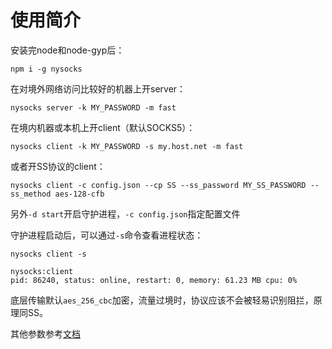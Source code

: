 # 使用简介

安装完node和node-gyp后：

```
npm i -g nysocks
```

在对境外网络访问比较好的机器上开server：

```
nysocks server -k MY_PASSWORD -m fast
```

在境内机器或本机上开client（默认SOCKS5）：

```
nysocks client -k MY_PASSWORD -s my.host.net -m fast
```

或者开SS协议的client：

```
nysocks client -c config.json --cp SS --ss_password MY_SS_PASSWORD --ss_method aes-128-cfb
```

另外`-d start`开启守护进程，`-c config.json`指定配置文件

守护进程启动后，可以通过`-s`命令查看进程状态：

```
nysocks client -s
```

```
nysocks:client
pid: 86240, status: online, restart: 0, memory: 61.23 MB cpu: 0%
```

底层传输默认`aes_256_cbc`加密，流量过境时，协议应该不会被轻易识别阻拦，原理同SS。

其他参数参考[文档](https://github.com/oyyd/nysocks#configs)
